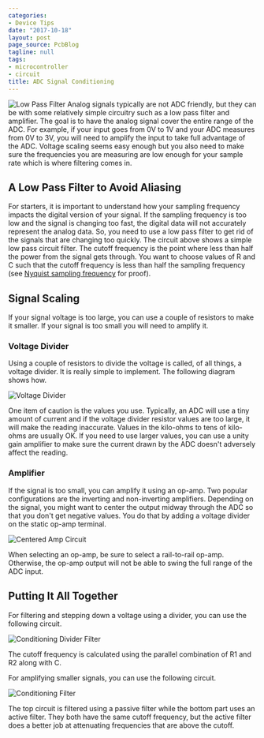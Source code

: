 ```yaml
---
categories:
- Device Tips
date: "2017-10-18"
layout: post
page_source: PcbBlog
tagline: null
tags:
- microcontroller
- circuit
title: ADC Signal Conditioning
---
```


![Low Pass Filter](/images/adc-signal-conditioning-low-pass-filter.png)
Analog signals typically are not ADC friendly, but they can be with some relatively simple circuitry such as a low pass filter and amplifier. The goal is to have the analog signal cover the entire range of the ADC. For example, if your input goes from 0V to 1V and your ADC measures from 0V to 3V, you will need to amplify the input to take full advantage of the ADC. Voltage scaling seems easy enough but you also need to make sure the frequencies you are measuring are low enough for your sample rate which is where filtering comes in.

## A Low Pass Filter to Avoid Aliasing

For starters, it is important to understand how your sampling frequency impacts the digital version of your signal. If the sampling frequency is too low and the signal is changing too fast, the digital data will not accurately represent the analog data. So, you need to use a low pass filter to get rid of the signals that are changing too quickly. The circuit above shows a simple low pass circuit filter. The cutoff frequency is the point where less than half the power from the signal gets through. You want to choose values of R and C such that the cutoff frequency is less than half the sampling frequency (see [Nyquist sampling frequency](https://en.wikipedia.org/wiki/Nyquist_frequency) for proof).

## Signal Scaling

If your signal voltage is too large, you can use a couple of resistors to make it smaller. If your signal is too small you will need to amplify it.

### Voltage Divider

Using a couple of resistors to divide the voltage is called, of all things, a voltage divider. It is really simple to implement. The following diagram shows how.

![Voltage Divider](/images/adc-signal-conditioning-voltage-divider.jpg)


One item of caution is the values you use. Typically, an ADC will use a tiny amount of current and if the voltage divider resistor values are too large, it will make the reading inaccurate. Values in the kilo-ohms to tens of kilo-ohms are usually OK. If you need to use larger values, you can use a unity gain amplifier to make sure the current drawn by the ADC doesn't adversely affect the reading.

### Amplifier

If the signal is too small, you can amplify it using an op-amp. Two popular configurations are the inverting and non-inverting amplifiers. Depending on the signal, you might want to center the output midway through the ADC so that you don't get negative values. You do that by adding a voltage divider on the static op-amp terminal.

![Centered Amp Circuit](/images/adc-signal-conditioning-centered-amp.png)

When selecting an op-amp, be sure to select a rail-to-rail op-amp. Otherwise, the op-amp output will not be able to swing the full range of the ADC input.

 ## Putting It All Together

For filtering and stepping down a voltage using a divider, you can use the following circuit.

![Conditioning Divider Filter](/images/adc-signal-conditioning-divider-filter.jpg)

The cutoff frequency is calculated using the parallel combination of R1 and R2 along with C.

For amplifying smaller signals, you can use the following circuit.

![Conditioning Filter](/images/adc-signal-conditioning-amp-filter.jpg)

The top circuit is filtered using a passive filter while the bottom part uses an active filter. They both have the same cutoff frequency, but the active filter does a better job at attenuating frequencies that are above the cutoff.
